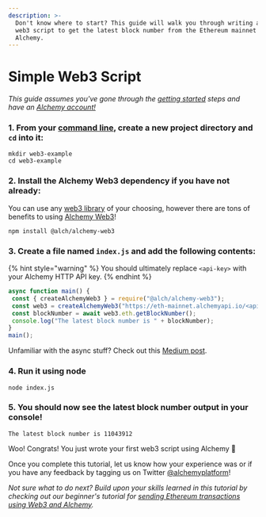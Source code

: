 ```yaml
---
description: >-
  Don't know where to start? This guide will walk you through writing a simple
  web3 script to get the latest block number from the Ethereum mainnet using
  Alchemy.
---
```


# Simple Web3 Script

_This guide assumes you've gone through the _[_getting started_](../introduction/getting-started.md)_ steps and have an _[_Alchemy account!_](https://alchemy.com/?r=affiliate:b92f4e01-cafb-4038-83f4-372a42df5171)__

### 1. From your [command line](https://www.computerhope.com/jargon/c/commandi.htm), create a new project directory and `cd` into it:

```
mkdir web3-example
cd web3-example
```

### 2. Install the Alchemy Web3 dependency if you have not already:

You can use any [web3 library](../introduction/getting-started.md#other-web3-libraries) of your choosing, however there are tons of benefits to using [Alchemy Web3](../documentation/alchemy-web3/)!&#x20;

```
npm install @alch/alchemy-web3
```

### 3. Create a file named `index.js` and add the following contents:

{% hint style="warning" %}
You should ultimately replace `<api-key>` with your Alchemy HTTP API key.&#x20;
{% endhint %}

```javascript
async function main() {
 const { createAlchemyWeb3 } = require("@alch/alchemy-web3");
 const web3 = createAlchemyWeb3("https://eth-mainnet.alchemyapi.io/<api-key>");
 const blockNumber = await web3.eth.getBlockNumber();
 console.log("The latest block number is " + blockNumber);
}
main();             
```

Unfamiliar with the async stuff? Check out this [Medium post](https://medium.com/better-programming/understanding-async-await-in-javascript-1d81bb079b2c).

### 4. Run it using node

```
node index.js
```

### 5. You should now see the latest block number output in your console!&#x20;

```
The latest block number is 11043912
```

Woo! Congrats! You just wrote your first web3 script using Alchemy :tada:&#x20;

Once you complete this tutorial, let us know how your experience was or if you have any feedback by tagging us on Twitter [@alchemyplatform](https://twitter.com/AlchemyPlatform)!

_Not sure what to do next? Build upon your skills learned in this tutorial by checking out our beginner's tutorial for _[_sending Ethereum transactions using Web3 and Alchemy_](sending-txs.md)_._
